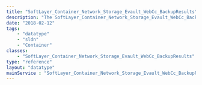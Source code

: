 ```yaml
---
title: "SoftLayer_Container_Network_Storage_Evault_WebCc_BackupResults"
description: "The SoftLayer_Container_Network_Storage_Evault_WebCc_BackupResults will contain the timeframe of backups and the results will also be returned. "
date: "2018-02-12"
tags:
    - "datatype"
    - "sldn"
    - "Container"
classes:
    - "SoftLayer_Container_Network_Storage_Evault_WebCc_BackupResults"
type: "reference"
layout: "datatype"
mainService : "SoftLayer_Container_Network_Storage_Evault_WebCc_BackupResults"
---
```

